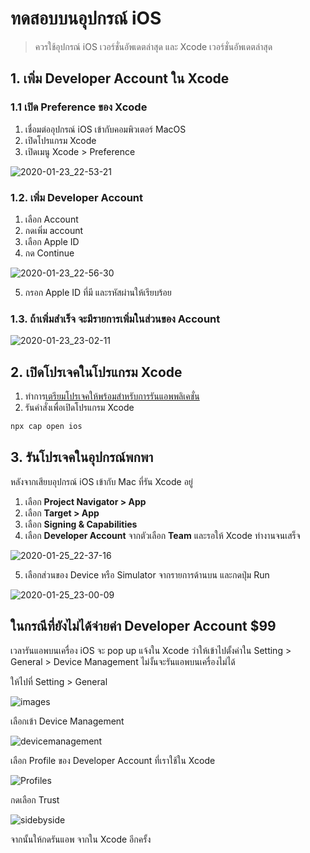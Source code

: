 
# ทดสอบบนอุปกรณ์ iOS

> ควรใช้อุปกรณ์ iOS เวอร์ชั่นอัพเดตล่าสุด และ Xcode เวอร์ชั่นอัพเดตล่าสุด 



## 1. เพิ่ม Developer Account ใน Xcode 

### 1.1 เปิด Preference ของ Xcode

1. เชื่อมต่ออุปกรณ์ iOS เข้ากับคอมพิวเตอร์ MacOS 
2. เปิดโปรแกรม Xcode 
3. เปิดเมนู Xcode > Preference 

![2020-01-23_22-53-21](https://user-images.githubusercontent.com/85179/73000367-5778a500-3e33-11ea-96a5-198275f94258.png)

### 1.2. เพิ่ม Developer Account 

1. เลือก Account
2. กดเพิ่ม account
3. เลือก Apple ID
4. กด Continue


![2020-01-23_22-56-30](https://user-images.githubusercontent.com/85179/73000734-e7b6ea00-3e33-11ea-93f6-fec339ac1e0c.png)

5. กรอก Apple ID ที่มี และรหัสผ่านให้เรียบร้อย

### 1.3. ถ้าเพิ่มสำเร็จ จะมีรายการเพิ่มในส่วนของ Account 

![2020-01-23_23-02-11](https://user-images.githubusercontent.com/85179/73001097-7af01f80-3e34-11ea-8434-3ae716258054.png)


## 2. เปิดโปรเจคในโปรแกรม Xcode

1. ทำการ[เตรียมโปรเจคให้พร้อมสำหรับการรันแอพพลิเคชั่น](run-as-mobile-app.md)
2. รันคำสั่งเพื่อเปิดโปรแกรม Xcode 

```bash
npx cap open ios
```

## 3. รันโปรเจคในอุปกรณ์พกพา

หลังจากเสียบอุปกรณ์ iOS เข้ากับ Mac ที่รัน Xcode อยู่

1. เลือก **Project Navigator > App**
2. เลือก **Target > App**
3. เลือก **Signing & Capabilities** 
4. เลือก **Developer Account** จากตัวเลือก **Team** และรอให้ Xcode ทำงานจนเสร็จ

![2020-01-25_22-37-16](https://user-images.githubusercontent.com/85179/73123817-adca1d00-3fc6-11ea-934d-8a7e5717e4b7.png)


5. เลือกส่วนของ Device หรือ Simulator จากรายการด้านบน และกดปุ่ม Run 

![2020-01-25_23-00-09](https://user-images.githubusercontent.com/85179/73123819-af93e080-3fc6-11ea-9e92-d831d5b1ab89.png)

## ในกรณีที่ยังไม่ได้จ่ายค่า Developer Account $99

เวลารันแอพบนเครื่อง iOS จะ pop up แจ้งใน Xcode ว่าให้เข้าไปตั้งค่าใน Setting > General > Device Management ไม่งั้นจะรันแอพบนเครื่องไม่ได้

ให้ไปที่ Setting > General 

![images](https://user-images.githubusercontent.com/85179/73123858-41035280-3fc7-11ea-883b-3e5cd86ce52e.jpg)

เลือกเข้า Device Management

![devicemanagement](https://user-images.githubusercontent.com/85179/73123885-7f990d00-3fc7-11ea-9cea-5fd70682c420.png)

เลือก Profile ของ Developer Account ที่เราใช้ใน Xcode

![Profiles](https://user-images.githubusercontent.com/85179/73123890-832c9400-3fc7-11ea-9deb-9b1f6c9d77d8.png)


กดเลือก Trust 

![sidebyside](https://user-images.githubusercontent.com/85179/73123893-87f14800-3fc7-11ea-9f37-2cbec7f30b4c.jpg)

จากนั้นให้กดรันแอพ จากใน Xcode อีกครั้ง